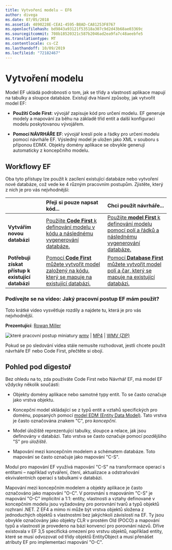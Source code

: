 ```yaml
---
title: Vytvoření modelu – EF6
author: divega
ms.date: 07/05/2018
ms.assetid: 4890228E-CEA1-4595-B8AD-CA81253F8767
ms.openlocfilehash: bd9843a93121f53518a307c9d2d43b68ae03369c
ms.sourcegitcommit: 708b18520321c587b2046ad2ea9fa7c48aeebfe5
ms.translationtype: MT
ms.contentlocale: cs-CZ
ms.lasthandoff: 10/09/2019
ms.locfileid: "72182467"
---
```

# <a name="creating-a-model"></a>Vytvoření modelu

Model EF ukládá podrobnosti o tom, jak se třídy a vlastnosti aplikace mapují na tabulky a sloupce databáze. Existují dva hlavní způsoby, jak vytvořit model EF:

- **Použití Code First**: vývojář zapisuje kód pro určení modelu. EF generuje modely a mapování za běhu na základě tříd entit a další konfiguraci modelu poskytovanou vývojářem.

- **Pomocí NÁVRHÁŘE EF**: vývojář kreslí pole a řádky pro určení modelu pomocí návrháře EF. Výsledný model je uložen jako XML v souboru s příponou EDMX. Objekty domény aplikace se obvykle generují automaticky z koncepčního modelu.

## <a name="ef-workflows"></a>Workflowy EF

Oba tyto přístupy lze použít k zacílení existující databáze nebo vytvoření nové databáze, což vede ke 4 různým pracovním postupům.
Zjistěte, který z nich je pro vás nejvhodnější:  

|                                           | Přeji si pouze napsat kód...                                                                                                                   | Chci použít návrháře...                                                                                                                        |
|:------------------------------------------|:-----------------------------------------------------------------------------------------------------------------------------------------------|:---------------------------------------------------------------------------------------------------------------------------------------------------|
| **Vytvářím novou databázi**          | [Použijte **Code First** k definování modelu v kódu a následnému vygenerování databáze.](~/ef6/modeling/code-first/workflows/new-database.md)           | [Použijte **model First** k definování modelu pomocí polí a řádků a následnému vygenerování databáze.](~/ef6/modeling/designer/workflows/model-first.md)   |
| **Potřebuji získat přístup k existující databázi** | [Pomocí **Code First** můžete vytvořit model založený na kódu, který se mapuje na existující databázi.](~/ef6/modeling/code-first/workflows/existing-database.md) | [Pomocí **Database First** můžete vytvořit model polí a čar, který se mapuje na existující databázi.](~/ef6/modeling/designer/workflows/database-first.md) |

### <a name="watch-the-video-what-ef-workflow-should-i-use"></a>Podívejte se na video: Jaký pracovní postup EF mám použít?

Toto krátké video vysvětluje rozdíly a najdete tu, která je pro vás nejvhodnější.

**Prezentující**: [Rowan Miller](https://romiller.com/)

![které pracovní postup miniatury](../media/whichworkflow-thumb.png) [wmv](https://download.microsoft.com/download/8/F/8/8F81F4CD-3678-4229-8D79-0C63FFA3C595/HDI_ITPro_Technet_winvideo_ChoseYourWorkflow.wmv) | [MP4](https://download.microsoft.com/download/8/F/8/8F81F4CD-3678-4229-8D79-0C63FFA3C595/HDI_ITPro_Technet_mp4video_ChoseYourWorkflow.m4v) | [WMV (ZIP)](https://download.microsoft.com/download/8/F/8/8F81F4CD-3678-4229-8D79-0C63FFA3C595/HDI_ITPro_Technet_winvideo_ChoseYourWorkflow.zip)

Pokud se po sledování videa stále nemusíte rozhodovat, jestli chcete použít návrháře EF nebo Code First, přečtěte si obojí.

## <a name="a-look-under-the-hood"></a>Pohled pod digestoř

Bez ohledu na to, zda používáte Code First nebo Návrhář EF, má model EF vždycky několik součástí:

- Objekty domény aplikace nebo samotné typy entit. To se často označuje jako vrstva objektu.

- Koncepční model skládající se z typů entit a vztahů specifických pro doménu, popsaných pomocí [model EDM (Entity Data Model)](~/ef6/resources/glossary.md#entity-data-model). Tato vrstva je často označována znakem "C", pro _koncepční_.

- Model úložiště reprezentující tabulky, sloupce a relace, jak jsou definovány v databázi. Tato vrstva se často označuje pomocí pozdějšího "S" pro _úložiště_.  

- Mapování mezi koncepčním modelem a schématem databáze. Toto mapování se často označuje jako mapování "C-S".

Modul pro mapování EF využívá mapování "C-S" na transformace operací s entitami – například vytváření, čtení, aktualizace a odstraňování ekvivalentních operací s tabulkami v databázi.

Mapování mezi koncepčním modelem a objekty aplikace je často označováno jako mapování "O-C". V porovnání s mapováním "C-S" je mapování "O-C" implicitní a 1:1: entity, vlastnosti a vztahy definované v koncepčním modelu jsou vyžadovány pro porovnání tvarů a typů objektů rozhraní .NET. Z EF4 a mimo ni může být vrstva objektů složena z jednoduchých objektů s vlastnostmi bez jakýchkoli závislostí na EF. Ty jsou obvykle označovány jako objekty CLR v prostém Old (POCO) a mapování typů a vlastností je provedeno na bázi konvencí pro porovnání názvů. Dříve existovala v EF 3,5 specifická omezení pro vrstvu objektů, například entity, které se musí odvozovat od třídy objektů EntityObject a musí přenášet atributy EF pro implementaci mapování "O-C".
